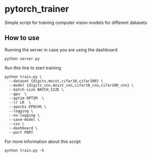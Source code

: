 # pytorch_trainer
Simple script for training computer vision models for different datasets

## How to use
Running the server in case you are using the dashboard
```
python server.py
```

Run this line to start training
```
python train.py \
  --dataset {digits,mnist,cifar10,cifar100} \
  --model {digits_cnn,mnist_cnn,cifar10_cnn,cifar100_cnn} \
  --batch-size BATCH_SIZE \
  --gpu  \      
  --optim OPTIM  \        
  --lr LR  \     
  --epochs EPOCHS \
  --logging \      
  --no-logging \       
  --save-model \
  --csv \     
  --dashboard \       
  --port PORT 
```

For more information about this script
```
python train.py -h
```